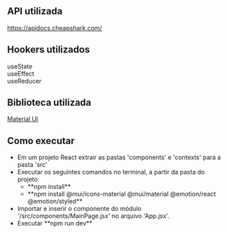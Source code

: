 ## API utilizada
https://apidocs.cheapshark.com/

## Hookers utilizados
useState<br>
useEffect<br>
useReducer

## Biblioteca utilizada
[Material UI](https://mui.com/material-ui/)

## Como executar
<ul>
  <li>Em um projeto React extrair as pastas 'components' e 'contexts' para a pasta 'src'</li>
  <li>Executar os seguintes comandos no terminal, a partir da pasta do projeto:
    <ul>
      <li> **npm install**</li>
      <li> **npm install @mui/icons-material @mui/material @emotion/react @emotion/styled**</li>
    </ul>
  </li>
  <li>Importar e inserir o componente do módulo '/src/components/MainPage.jsx' no arquivo 'App.jsx'.</li>
  <li>Executar **npm run dev**</li>
</ul>
